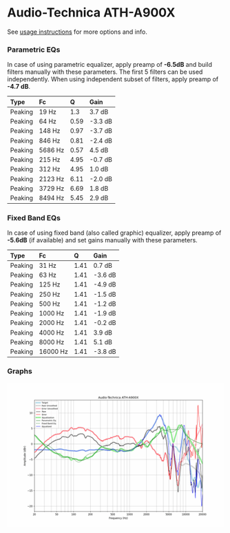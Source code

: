 # Audio-Technica ATH-A900X
See [usage instructions](https://github.com/jaakkopasanen/AutoEq#usage) for more options and info.

### Parametric EQs
In case of using parametric equalizer, apply preamp of **-6.5dB** and build filters manually
with these parameters. The first 5 filters can be used independently.
When using independent subset of filters, apply preamp of **-4.7 dB**.

| Type    | Fc      |    Q | Gain    |
|:--------|:--------|:-----|:--------|
| Peaking | 19 Hz   | 1.3  | 3.7 dB  |
| Peaking | 64 Hz   | 0.59 | -3.3 dB |
| Peaking | 148 Hz  | 0.97 | -3.7 dB |
| Peaking | 846 Hz  | 0.81 | -2.4 dB |
| Peaking | 5686 Hz | 0.57 | 4.5 dB  |
| Peaking | 215 Hz  | 4.95 | -0.7 dB |
| Peaking | 312 Hz  | 4.95 | 1.0 dB  |
| Peaking | 2123 Hz | 6.11 | -2.0 dB |
| Peaking | 3729 Hz | 6.69 | 1.8 dB  |
| Peaking | 8494 Hz | 5.45 | 2.9 dB  |

### Fixed Band EQs
In case of using fixed band (also called graphic) equalizer, apply preamp of **-5.6dB**
(if available) and set gains manually with these parameters.

| Type    | Fc       |    Q | Gain    |
|:--------|:---------|:-----|:--------|
| Peaking | 31 Hz    | 1.41 | 0.7 dB  |
| Peaking | 63 Hz    | 1.41 | -3.6 dB |
| Peaking | 125 Hz   | 1.41 | -4.9 dB |
| Peaking | 250 Hz   | 1.41 | -1.5 dB |
| Peaking | 500 Hz   | 1.41 | -1.2 dB |
| Peaking | 1000 Hz  | 1.41 | -1.9 dB |
| Peaking | 2000 Hz  | 1.41 | -0.2 dB |
| Peaking | 4000 Hz  | 1.41 | 3.9 dB  |
| Peaking | 8000 Hz  | 1.41 | 5.1 dB  |
| Peaking | 16000 Hz | 1.41 | -3.8 dB |

### Graphs
![](./Audio-Technica%20ATH-A900X.png)